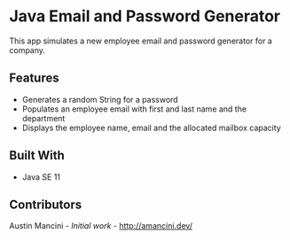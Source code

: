 # Java Email and Password Generator

This app simulates a new employee email and password generator for a company.

## Features
* Generates a random String for a password
* Populates an employee email with first and last name and the department
* Displays the employee name, email and the allocated mailbox capacity


## Built With
*   Java SE 11


## Contributors
Austin Mancini - *Initial work* - http://amancini.dev/
